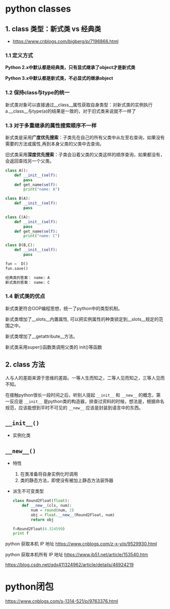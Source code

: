 # python classes

## 1. class 类型：新式类 vs 经典类

* https://www.cnblogs.com/bigberg/p/7196866.html

### 1.1 定义方式

**Python 2.x中默认都是经典类，只有显式继承了object才是新式类**

**Python 3.x中默认都是新式类，不必显式的继承object**

### 1.2 保持class与type的统一

新式类对象可以直接通过__class__属性获取自身类型：对新式类的实例执行a.__class__与type(a)的结果是一致的，对于旧式类来说就不一样了

### 1.3 对于多重继承的属性搜索顺序不一样

新式类是采用**广度优先搜索**：子类先在自己的所有父类中从左至右查询，如果没有需要的方法或属性,再到本身父类的父类中去查询。

旧式类采用**深度优先搜索**：子类会沿着父类的父类这样的顺序查询，如果都没有，会返回查找另一个父类。

```python
class A():
    def __init__(self):
        pass
    def get_name(self):
        print("name: A")

class B(A):
    def __init__(self):
        pass

class C(A):
    def __init__(self):
        pass
    def get_name(self):
        print("name: C")

class D(B,C):
    def __init__(self):
        pass

fun =  D()
fun.save()

经典类的答案： name: A
新式类的答案： name: C
```

### 1.4 新式类的优点

新式类更符合OOP编程思想，统一了python中的类型机制。

新式类增加了__slots__内置属性, 可以把实例属性的种类锁定到__slots__规定的范围之中。

新式类增加了__getattribute__方法。

新式类采用super()函数类调用父类的 init()等函数



## 2. class 方法



人与人的差距来源于思维的差距。一等人生而知之，二等人见而知之，三等人见而不知。

在接触python很长一段时间之后，听别人提起 `__init__` 和 `__new__` 的概念，第一反应是 `__init__` 是python类的构造器，排查过资料的时候，想法是，根据命名规范，应该能想到平时不可见的 `__new__` 应该是封装到语言中的东西。

## `__init__()`

* 实例化类

## `__new__()`

* 特性
  1. 在类准备将自身实例化时调用
  2. 类的静态方法，即使没有被加上静态方法装饰器

* 派生不可变类型 

  ```python
  class Round2Float(float):
      def __new__(cls, num):
          num = round(num, 2)
          obj = float.__new__(Round2Float, num)
          return obj
  
  f=Round2Float(4.324599)
  print f
  ```

python 获取本机 IP 地址
https://www.cnblogs.com/z-x-y/p/9529930.html

python 获取本机所有 IP 地址
https://www.jb51.net/article/153540.htm

https://blog.csdn.net/qdx411324962/article/details/46924219


# python闭包
https://www.cnblogs.com/s-1314-521/p/9763376.html

